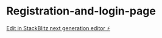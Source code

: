 # Registration-and-login-page

[Edit in StackBlitz next generation editor ⚡️](https://stackblitz.com/~/github.com/Atharva0704/Registration-and-login-page)